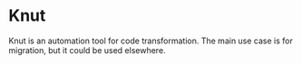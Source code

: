 # Knut

Knut is an automation tool for code transformation. The main use case is for migration, but it could be used elsewhere.

